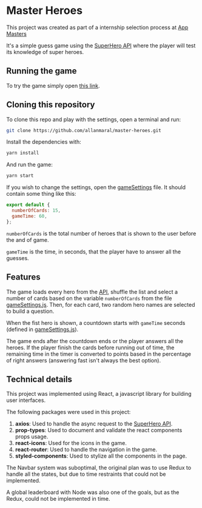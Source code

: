 # Master Heroes

This project was created as part of a internship selection process at [App Masters](https://appmasters.io/)

It's a simple guess game using the [SuperHero API](https://github.com/akabab/superhero-api) where the player will test its knowledge of super heroes.

## Running the game
To try the game simply open [this link](https://allanmaral.github.io/master-heroes/).

## Cloning this repository
To clone this repo and play with the settings, open a terminal and run:
```sh
git clone https://github.com/allanmaral/master-heroes.git
```
Install the dependencies with:
```sh
yarn install
```
And run the game:
```sh
yarn start
```

If you wish to change the settings, open the [gameSettings](src/config/gameSettings.js) file. It should contain some thing like this:
```js
export default {
  numberOfCards: 15,
  gameTime: 60,
};
```

```numberOfCards``` is the total number of heroes that is shown to the user before the and of game.

```gameTime``` is the time, in seconds, that the player have to answer all the guesses.

## Features
The game loads every hero from the [API](https://github.com/akabab/superhero-api), shuffle the list and select a number of cards based on the variable ```numberOfCards``` from the file [gameSettings.js](src/config/gameSettings.js). Then, for each card, two random hero names are selected to build a question.

When the fist hero is shown, a countdown starts with ```gameTime``` seconds (defined in [gameSettings.js](src/config/gameSettings.js)).

The game ends after the countdown ends or the player answers all the heroes. If the player finish the cards before running out of time, the remaining time in the timer is converted to points based in the percentage of right answers (answering fast isn't always the best option).

## Technical details
This project was implemented using React, a javascript library for building user interfaces.

The following packages were used in this project:

1. **axios**: Used to handle the async request to the [SuperHero API](https://github.com/akabab/superhero-api).
2. **prop-types**: Used to document and validate the react components props usage.
3. **react-icons**: Used for the icons in the game.
4. **react-router**: Used to handle the navigation in the game.
5. **styled-components**: Used to stylize all the components in the page.

The Navbar system was suboptimal, the original plan was to use Redux to handle all the states, but due to time restraints that could not be implemented.

A global leaderboard with Node was also one of the goals, but as the Redux, could not be implemented in time.
